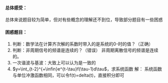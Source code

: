 #### 总体感受：
总体来说题目较为简单，但对有些概念的理解还不到位，导致部分题目有一些困惑
#### 困惑题目：
1. 判断：数学法在计算齐次解的系数时带入的是系统的0-时的值？（正确）
2. 判断：非周期信号的频谱是连续的？（错误）
    非周期离散信号的频谱是连续的。
3. 一次谐波与基波：大致上可以认为是一致的
4. $y=\int_{t-2}^{+\infin}e^{t-\tau}f(\tau-1)d\tau$，求系统函数
解： 
系统函数与单位冲激函数相同，可以令f(t)=delta(t)，直接积分即可